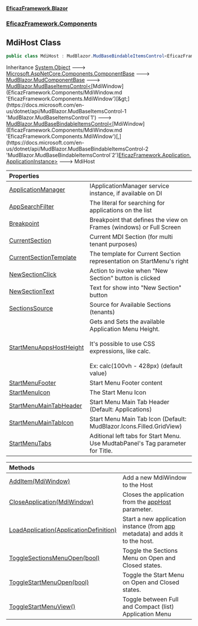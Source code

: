 #### [EficazFramework.Blazor](EficazFrameworkBlazor.md 'EficazFramework Blazor')
### [EficazFramework.Components](EficazFrameworkBlazor.md#EficazFramework.Components 'EficazFramework.Components')

## MdiHost Class

```csharp
public class MdiHost : MudBlazor.MudBaseBindableItemsControl<EficazFramework.Components.MdiWindow, EficazFramework.Application.ApplicationInstance>
```

Inheritance [System.Object](https://docs.microsoft.com/en-us/dotnet/api/System.Object 'System.Object') &#129106; [Microsoft.AspNetCore.Components.ComponentBase](https://docs.microsoft.com/en-us/dotnet/api/Microsoft.AspNetCore.Components.ComponentBase 'Microsoft.AspNetCore.Components.ComponentBase') &#129106; [MudBlazor.MudComponentBase](https://docs.microsoft.com/en-us/dotnet/api/MudBlazor.MudComponentBase 'MudBlazor.MudComponentBase') &#129106; [MudBlazor.MudBaseItemsControl&lt;](https://docs.microsoft.com/en-us/dotnet/api/MudBlazor.MudBaseItemsControl-1 'MudBlazor.MudBaseItemsControl`1')[MdiWindow](EficazFramework.Components/MdiWindow.md 'EficazFramework.Components.MdiWindow')[&gt;](https://docs.microsoft.com/en-us/dotnet/api/MudBlazor.MudBaseItemsControl-1 'MudBlazor.MudBaseItemsControl`1') &#129106; [MudBlazor.MudBaseBindableItemsControl&lt;](https://docs.microsoft.com/en-us/dotnet/api/MudBlazor.MudBaseBindableItemsControl-2 'MudBlazor.MudBaseBindableItemsControl`2')[MdiWindow](EficazFramework.Components/MdiWindow.md 'EficazFramework.Components.MdiWindow')[,](https://docs.microsoft.com/en-us/dotnet/api/MudBlazor.MudBaseBindableItemsControl-2 'MudBlazor.MudBaseBindableItemsControl`2')[EficazFramework.Application.ApplicationInstance](https://docs.microsoft.com/en-us/dotnet/api/EficazFramework.Application.ApplicationInstance 'EficazFramework.Application.ApplicationInstance')[&gt;](https://docs.microsoft.com/en-us/dotnet/api/MudBlazor.MudBaseBindableItemsControl-2 'MudBlazor.MudBaseBindableItemsControl`2') &#129106; MdiHost

| Properties | |
| :--- | :--- |
| [ApplicationManager](EficazFramework.Components/MdiHost/ApplicationManager.md 'EficazFramework.Components.MdiHost.ApplicationManager') | IApplicationManager service instance, if available on DI |
| [AppSearchFilter](EficazFramework.Components/MdiHost/AppSearchFilter.md 'EficazFramework.Components.MdiHost.AppSearchFilter') | The literal for searching for applications on the list |
| [Breakpoint](EficazFramework.Components/MdiHost/Breakpoint.md 'EficazFramework.Components.MdiHost.Breakpoint') | Breakpoint that defines the view on Frames (windows) or Full Screen |
| [CurrentSection](EficazFramework.Components/MdiHost/CurrentSection.md 'EficazFramework.Components.MdiHost.CurrentSection') | Current MDI Section (for multi tenant purposes) |
| [CurrentSectionTemplate](EficazFramework.Components/MdiHost/CurrentSectionTemplate.md 'EficazFramework.Components.MdiHost.CurrentSectionTemplate') | The template for Current Section representation on StartMenu's right |
| [NewSectionClick](EficazFramework.Components/MdiHost/NewSectionClick.md 'EficazFramework.Components.MdiHost.NewSectionClick') | Action to invoke when "New Section" button is clicked |
| [NewSectionText](EficazFramework.Components/MdiHost/NewSectionText.md 'EficazFramework.Components.MdiHost.NewSectionText') | Text for show into "New Section" button |
| [SectionsSource](EficazFramework.Components/MdiHost/SectionsSource.md 'EficazFramework.Components.MdiHost.SectionsSource') | Source for Available Sections (tenants) |
| [StartMenuAppsHostHeight](EficazFramework.Components/MdiHost/StartMenuAppsHostHeight.md 'EficazFramework.Components.MdiHost.StartMenuAppsHostHeight') | Gets and Sets the available Application Menu Height. <br/><br/>It's possible to use CSS expressions, like calc. <br/><br/>Ex: calc(100vh - 428px) (default value) |
| [StartMenuFooter](EficazFramework.Components/MdiHost/StartMenuFooter.md 'EficazFramework.Components.MdiHost.StartMenuFooter') | Start Menu Footer content |
| [StartMenuIcon](EficazFramework.Components/MdiHost/StartMenuIcon.md 'EficazFramework.Components.MdiHost.StartMenuIcon') | The Start Menu Icon |
| [StartMenuMainTabHeader](EficazFramework.Components/MdiHost/StartMenuMainTabHeader.md 'EficazFramework.Components.MdiHost.StartMenuMainTabHeader') | Start Menu Main Tab Header (Default: Applications) |
| [StartMenuMainTabIcon](EficazFramework.Components/MdiHost/StartMenuMainTabIcon.md 'EficazFramework.Components.MdiHost.StartMenuMainTabIcon') | Start Menu Main Tab Icon (Default: MudBlazor.Icons.Filled.GridView) |
| [StartMenuTabs](EficazFramework.Components/MdiHost/StartMenuTabs.md 'EficazFramework.Components.MdiHost.StartMenuTabs') | Aditional left tabs for Start Menu. Use MudtabPanel's Tag parameter for Title. |

| Methods | |
| :--- | :--- |
| [AddItem(MdiWindow)](EficazFramework.Components/MdiHost/AddItem(MdiWindow).md 'EficazFramework.Components.MdiHost.AddItem(EficazFramework.Components.MdiWindow)') | Add a new MdiWindow to the Host |
| [CloseApplication(MdiWindow)](EficazFramework.Components/MdiHost/CloseApplication(MdiWindow).md 'EficazFramework.Components.MdiHost.CloseApplication(EficazFramework.Components.MdiWindow)') | Closes the application from the [appHost](EficazFramework.Components/MdiHost/CloseApplication(MdiWindow).md#EficazFramework.Components.MdiHost.CloseApplication(EficazFramework.Components.MdiWindow).appHost 'EficazFramework.Components.MdiHost.CloseApplication(EficazFramework.Components.MdiWindow).appHost') parameter. |
| [LoadApplication(ApplicationDefinition)](EficazFramework.Components/MdiHost/LoadApplication(ApplicationDefinition).md 'EficazFramework.Components.MdiHost.LoadApplication(EficazFramework.Application.ApplicationDefinition)') | Start a new application instance (from [app](EficazFramework.Components/MdiHost/LoadApplication(ApplicationDefinition).md#EficazFramework.Components.MdiHost.LoadApplication(EficazFramework.Application.ApplicationDefinition).app 'EficazFramework.Components.MdiHost.LoadApplication(EficazFramework.Application.ApplicationDefinition).app') metadata) and adds it to the host. |
| [ToggleSectionsMenuOpen(bool)](EficazFramework.Components/MdiHost/ToggleSectionsMenuOpen(bool).md 'EficazFramework.Components.MdiHost.ToggleSectionsMenuOpen(bool)') | Toggle the Sections Menu on Open and Closed states. |
| [ToggleStartMenuOpen(bool)](EficazFramework.Components/MdiHost/ToggleStartMenuOpen(bool).md 'EficazFramework.Components.MdiHost.ToggleStartMenuOpen(bool)') | Toggle the Start Menu on Open and Closed states. |
| [ToggleStartMenuView()](EficazFramework.Components/MdiHost/ToggleStartMenuView().md 'EficazFramework.Components.MdiHost.ToggleStartMenuView()') | Toggle between Full and Compact (list) Application Menu |

